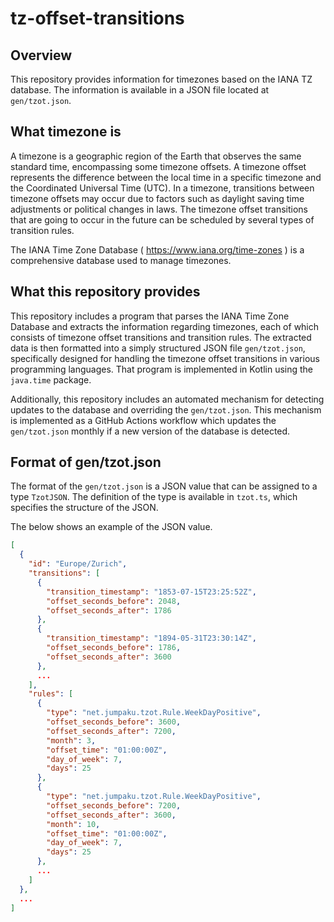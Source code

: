 # tz-offset-transitions

## Overview

This repository provides information for timezones based on the IANA TZ database.
The information is available in a JSON file located at `gen/tzot.json`.


## What timezone is

A timezone is a geographic region of the Earth that observes the same standard time, encompassing some timezone offsets.
A timezone offset represents the difference between the local time in a specific timezone and the Coordinated Universal Time (UTC).
In a timezone, transitions between timezone offsets may occur due to factors such as daylight saving time adjustments or political changes in laws.
The timezone offset transitions that are going to occur in the future can be scheduled by several types of transition rules.

The IANA Time Zone Database ( https://www.iana.org/time-zones ) is a comprehensive database used to manage timezones.


## What this repository provides

This repository includes a program that parses the IANA Time Zone Database and extracts the information regarding timezones, each of which consists of timezone offset transitions and transition rules.
The extracted data is then formatted into a simply structured JSON file `gen/tzot.json`, specifically designed for handling the timezone offset transitions in various programming languages.
That program is implemented in Kotlin using the `java.time` package.

Additionally, this repository includes an automated mechanism for detecting updates to the database and overriding the `gen/tzot.json`.
This mechanism is implemented as a GitHub Actions workflow which updates the `gen/tzot.json` monthly if a new version of the database is detected.


## Format of gen/tzot.json

The format of the `gen/tzot.json` is a JSON value that can be assigned to a type `TzotJSON`.
The definition of the type is available in `tzot.ts`, which specifies the structure of the JSON.

The below shows an example of the JSON value.

```json
[
  {
    "id": "Europe/Zurich",
    "transitions": [
      {
        "transition_timestamp": "1853-07-15T23:25:52Z",
        "offset_seconds_before": 2048,
        "offset_seconds_after": 1786
      },
      {
        "transition_timestamp": "1894-05-31T23:30:14Z",
        "offset_seconds_before": 1786,
        "offset_seconds_after": 3600
      },
      ...
    ],
    "rules": [
      {
        "type": "net.jumpaku.tzot.Rule.WeekDayPositive",
        "offset_seconds_before": 3600,
        "offset_seconds_after": 7200,
        "month": 3,
        "offset_time": "01:00:00Z",
        "day_of_week": 7,
        "days": 25
      },
      {
        "type": "net.jumpaku.tzot.Rule.WeekDayPositive",
        "offset_seconds_before": 7200,
        "offset_seconds_after": 3600,
        "month": 10,
        "offset_time": "01:00:00Z",
        "day_of_week": 7,
        "days": 25
      },
      ...
    ]
  },
  ...
]
```
